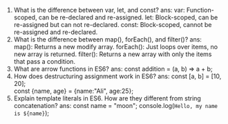 1) What is the difference between var, let, and const?
ans: var: Function-scoped, can be re-declared and re-assigned.
let: Block-scoped, can be re-assigned but can not re-declared.
const: Block-scoped, cannot be re-assigned and re-declared.
2) What is the difference between map(), forEach(), and filter()? 
ans: map(): Returns a new modify array.
forEach(): Just loops over items, no new array is returned.
filter(): Returns a new array with only the items that pass a condition.
3) What are arrow functions in ES6?
ans: const addition = (a, b) => a + b;
4) How does destructuring assignment work in ES6?
ans: const [a, b] = [10, 20];     
const {name, age} = {name:"Ali", age:25}; 
5) Explain template literals in ES6. How are they different from string concatenation?
ans: const name = "moon";
console.log(`Hello, my name is ${name}`);
